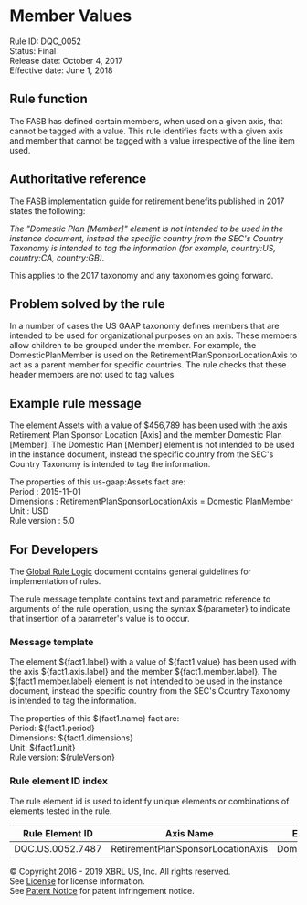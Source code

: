 # Member Values
Rule ID: DQC_0052  
Status:  Final  
Release date: October 4, 2017  
Effective date: June 1, 2018  

## Rule function

The FASB has defined certain members, when used on a given axis, that cannot be tagged with a value. This rule identifies facts with a given axis and member that cannot be tagged with a value irrespective of the line item used.

## Authoritative reference

The FASB implementation guide for retirement benefits published in 2017 states the following:

_The "Domestic Plan [Member]" element is not intended to be used in the instance document, instead the specific country from the SEC's Country Taxonomy is intended to tag the information (for example, country:US, country:CA, country:GB)._

This applies to the 2017 taxonomy and any taxonomies going forward.

## Problem solved by the rule

In a number of cases the US GAAP taxonomy defines members that are intended to be used for organizational purposes on an axis. These members allow children to be grouped under the member. For example, the DomesticPlanMember is used on the RetirementPlanSponsorLocationAxis to act as a parent member for specific countries. The rule checks that these header members are not used to tag values.

## Example rule message

The element Assets with a value of $456,789 has been used with the axis Retirement Plan Sponsor Location [Axis] and the member Domestic Plan [Member]. The Domestic Plan [Member] element is not intended to be used in the instance document, instead the specific country from the SEC's Country Taxonomy is intended to tag the information.

The properties of this us-gaap:Assets fact are:  
Period : 2015-11-01  
Dimensions : RetirementPlanSponsorLocationAxis = Domestic PlanMember  
Unit : USD  
Rule version : 5.0

## For Developers

The [Global Rule Logic](https://xbrl.us/dqc_0001) document contains general guidelines for implementation of rules.

The rule message template contains text and parametric reference to arguments of the rule operation, using the syntax ${parameter} to indicate that insertion of a parameter's value is to occur.

### Message template

The element ${fact1.label} with a value of ${fact1.value} has been used with the axis ${fact1.axis.label} and the member ${fact1.member.label}. The ${fact1.member.label} element is not intended to be used in the instance document, instead the specific country from the SEC's Country Taxonomy is intended to tag the information.

The properties of this ${fact1.name} fact are:  
Period: ${fact1.period}  
Dimensions: ${fact1.dimensions}  
Unit: ${fact1.unit}  
Rule version: ${ruleVersion}

### Rule element ID index

The rule element id is used to identify unique elements or combinations of elements tested in the rule. 

| Rule Element ID | Axis Name | Element Name |
| --- | --- | --- |
| DQC.US.0052.7487 | RetirementPlanSponsorLocationAxis | DomesticPlanMember |

© Copyright 2016 - 2019 XBRL US, Inc. All rights reserved.   
See [License](https://xbrl.us/dqc-license) for license information.  
See [Patent Notice](https://xbrl.us/dqc-patent) for patent infringement notice.
